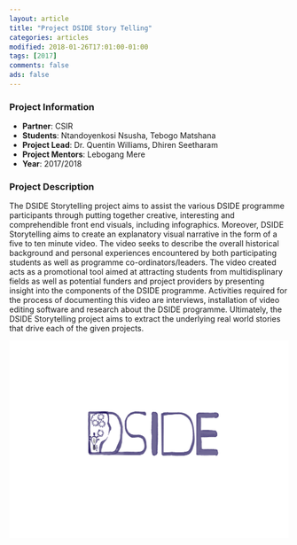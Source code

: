 ```yaml
---
layout: article
title: "Project DSIDE Story Telling"
categories: articles
modified: 2018-01-26T17:01:00-01:00
tags: [2017]
comments: false
ads: false
---
```



### Project Information

* **Partner**: CSIR
* **Students**: Ntandoyenkosi Nsusha, Tebogo Matshana
* **Project Lead**: Dr. Quentin Williams, Dhiren Seetharam
* **Project Mentors**: Lebogang Mere
* **Year**: 2017/2018

### Project Description

The DSIDE Storytelling project aims to assist the various DSIDE programme participants through putting together creative, interesting and comprehendible front end visuals, including infographics. Moreover, DSIDE Storytelling aims to create an explanatory visual narrative in the form of a five to ten minute video. The video seeks to describe the overall historical background and personal experiences encountered by both participating students as well as programme co-ordinators/leaders. The video created acts as a promotional tool aimed at attracting students from multidisplinary fields as well as potential funders and project providers by presenting insight into the components of the DSIDE programme. Activities required for the process of documenting this video are interviews, installation of video editing software and research about the DSIDE programme. Ultimately, the DSIDE Storytelling project aims to extract the underlying real world stories that drive each of the given projects.

![Dashboard](/images/storytelling.jpg)

